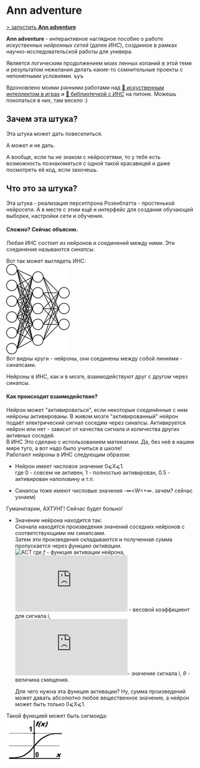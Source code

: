 # Ann adventure
[> запустить **Ann adventure**](https://devmule.github.io/js-utils-and-fun/ann-adventure/)

**Ann adventure** - интерактивное наглядное пособие о работе *искуственных нейронных сетей* (далее *ИНС*),
созданное в рамках научно-исследовательской работы для универа.

Является логическим продолжением моих ленных копаний в этой теме и 
результатом нежелания делать какие-то сомнительные проекты с непонятными условиями. ъуъ

Вдохновлено моими ранними работами над
[📁&nbsp;искуственным интеллектом в&nbsp;играх](https://github.com/DevMule/tick-tack-toe-ai) 
и
[📁&nbsp;библиотечкой с&nbsp;*ИНС*](https://github.com/DevMule/perceptron.py) 
на питоне. Можешь покопаться в них, там весело :)

## Зачем эта штука?
Эта штука может дать повеселиться.

А может и не дать.

А вообще, если ты не знаком с нейросетями, то у тебя есть возможность познакомиться с одной такой красавицей 
и даже посмотреть её код, если захочешь.

## Что это за штука?
Эта штука - реализация персептрона Розенблатта - простенькой нейросети.
А в месте с этим ещё и интерфейс для создания обучающей выборки, настройки сети и обучения.

#### Сложно? Сейчас объясню.  
Любая ИНС состоит из нейронов и соединений между ними. Эти соединения называются *синапсы*.

Вот так может выглядеть ИНС:  
![ANN](images/img.png)  
Вот видны круги - нейроны, они соединены между собой линиями - синапсами.

Нейроны в ИНС, как и в мозге, взаимодействуют друг с другом через синапсы.

#### Как происходит взаимодействие?  
Нейрон может "активироваться", если некоторые соединённые с ним нейроны активированы.
В живом мозге "активированный" нейрон подаёт электрический сигнал соседям через синапсы. 
Активируется нейрон или нет - зависит от качества сигнала и количества других активных соседей.  
В ИНС Это сделано с использованием математики. Да, без неё в нашем мире туго, а вот надо было учиться в школе!  
Работают нейроны в ИНС следующим образом:

- Нейрон имеет числовое значение 0⩽Х⩽1.  
где 0 - совсем не активен, 1 - полностью активирован, 0.5 - активирован наполовину и т.п.

- Синапсы тоже имеют числовые значения -∞<W<+∞. зачем? сейчас узнаем)

Гуманитарии, АХТУНГ! Сейчас будет больно!  
- Значение нейрона находится так:  
    Сначала находятся произведения значений соседних нейронов с соответствующими им синапсами.  
    Затем эти произведения складываются и полученная сумма пропускается через *функцию активации*.  
    ![ACT](https://latex.codecogs.com/gif.latex?Y%20=%20f(\sum_{i=1}^nw_i%20x_i))  
    где *f* - функция активации нейрона, 
    ![w_i](https://latex.codecogs.com/gif.latex?w_i) - весовой коэффициент для сигнала i,  
    ![x_i](https://latex.codecogs.com/gif.latex?x_i)- значение сигнала i, *θ* - величина смещения.
    
    Для чего нужна эта функция активации? Ну, сумма произведений может давать абсолютно любое вещественное значение,
    а нейрон может быть только 0⩽Х⩽1.  

Такой функцией может быть сигмоида:  
![SYG](images/syg.png)  
